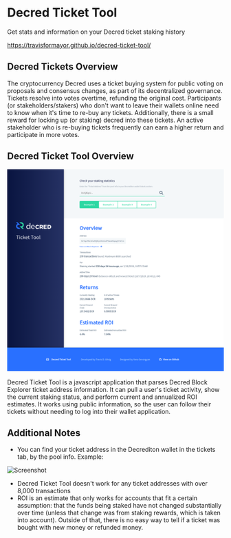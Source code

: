 # Decred Ticket Tool

Get stats and information on your Decred ticket staking history

<https://travisformayor.github.io/decred-ticket-tool/>

## Decred Tickets Overview

The cryptocurrency Decred uses a ticket buying system for public voting on proposals and consensus changes, as part of its decentralized governance. Tickets resolve into votes overtime, refunding the original cost. Participants (or stakeholders/stakers) who don't want to leave their wallets online need to know when it's time to re-buy any tickets. Additionally, there is a small reward for locking up (or staking) decred into these tickets. An active stakeholder who is re-buying tickets frequently can earn a higher return and participate in more votes.

## Decred Ticket Tool Overview

![Screenshot](/img/tickettoolscreen.png)

Decred Ticket Tool is a javascript application that parses Decred Block Explorer ticket address information. It can pull a user's ticket activity, show the current staking status, and perform current and annualized ROI estimates. It works using public information, so the user can follow their tickets without needing to log into their wallet application.

## Additional Notes

- You can find your ticket address in the Decrediton wallet in the tickets tab, by the pool info. Example:

![Screenshot](/img/decrediton-example.png)

- Decred Ticket Tool doesn't work for any ticket addresses with over 8,000 transactions
- ROI is an estimate that only works for accounts that fit a certain assumption: that the funds being staked have not changed substantially over time (unless that change was from staking rewards, which is taken into account). Outside of that, there is no easy way to tell if a ticket was bought with new money or refunded money.
